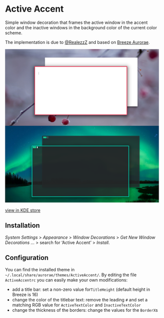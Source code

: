# Active Accent

Simple window decoration that frames the active window in the accent color and the inactive windows in the background color of the current color scheme.

The implementation is due to [@RealezzZ](https://www.reddit.com/r/kde/comments/ri4zko/comment/howapa9/?utm_source=share&utm_medium=web2x&context=3) and based on [Breeze Aurorae](https://store.kde.org/p/1461072/).

![screenshot](img/screenshot.png)

[view in KDE store](https://www.pling.com/p/1678088/)

## Installation

*System Settings* > *Appearance* > *Window Decorations* > *Get New Window Decorations …* > search for ‘Active Accent’ > *Install*.

## Configuration

You can find the installed theme in `~/.local/share/aurorae/themes/ActiveAccent/`. By editing the file `ActiveAccentrc`  you can easily make your own modifications:

- add a title bar: set a non-zero value for`TitleHeight` (default height in Breeze is 16)
- change the color of the titlebar text: remove the leading `#` and set a matching RGB value for `ActiveTextColor` and `InactiveTextColor`
- change the thickness of the borders: change the values for the `BorderX`s
